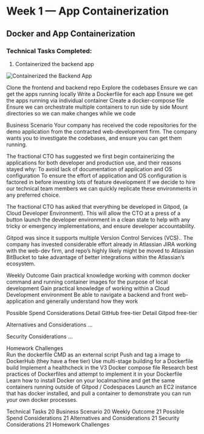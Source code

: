 # Week 1 — App Containerization

## Docker and App Containerization

### Technical Tasks Completed:

1. Containerized the backend app

![Containerized the Backend App](https://user-images.githubusercontent.com/28305009/221349898-5bea5f43-cf5b-422e-a54e-bf5a80d786c7.PNG)

Clone the frontend and backend repo
Explore the codebases
Ensure we can get the apps running locally
Write a Dockerfile for each app
Ensure we get the apps running via individual container
Create a docker-compose file
Ensure we can orchestrate multiple containers to run side by side
Mount directories so we can make changes while we code

Business Scenario
Your company has received the code repositories for the demo application from the contracted web-development firm. The company wants you to investigate the codebases, and ensure you can get them running.

The fractional CTO has suggested we first begin containerizing the applications for both developer and production use, and their reasons stayed why:
To avoid lack of documentation of application and OS configuration
To ensure the effort of application and OS configuration is factored in before investing lots of feature development
If we decide to hire our technical team members we can quickly replicate these environments in any preferred choice.

The fractional CTO has asked that everything be developed in Gitpod, (a Cloud Developer Environment). This will allow the CTO at a press of a button launch the developer environment in a clean state to help with any tricky or emergency implementations, and ensure developer accountability.

Gitpod was since it supports multiple Version Control Services (VCS).. The company has invested considerable effort already in Atlassian JIRA working with the web-dev firm, and repo’s highly likely might be moved to Atlassian BitBucket to take advantage of better integrations within the Atlassian’s ecosystem. 

Weekly Outcome
Gain practical knowledge working with common docker command and running container images for the purpose of local development
Gain practical knowledge of working within a Cloud Development environment
Be able to navigate a backend and front web-application and generally understand how they work 

Possible Spend Considerations
Detail GitHub free-tier
Detail Gitpod free-tier

Alternatives and Considerations
…

Security Considerations
…

 Homework Challenges    
Run the dockerfile CMD as an external script
Push and tag a image to DockerHub (they have a free tier)
Use multi-stage building for a Dockerfile build
Implement a healthcheck in the V3 Docker compose file
Research best practices of Dockerfiles and attempt to implement it in your Dockerfile
Learn how to install Docker on your localmachine and get the same containers running outside of Gitpod / Codespaces
Launch an EC2 instance that has docker installed, and pull a container to demonstrate you can run your own docker processes. 



Technical Tasks	20
Business Scenario	20
Weekly Outcome	21
Possible Spend Considerations	21
Alternatives and Considerations	21
Security Considerations	21
Homework Challenges
